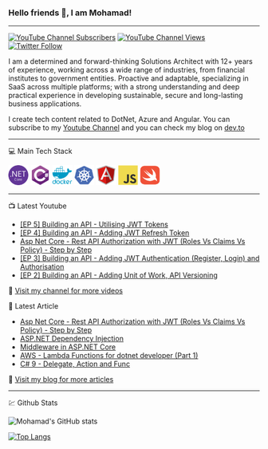 ### Hello friends 👋, I am Mohamad!

---

[<img alt="YouTube Channel Subscribers" src="https://img.shields.io/youtube/channel/subscribers/UC9ao0wlk--d-bsjnCHBKDzA?style=social">](https://www.youtube.com/channel/UC9ao0wlk--d-bsjnCHBKDzA?sub_confirmation=1) [<img alt="YouTube Channel Views" src="https://img.shields.io/youtube/channel/views/UC9ao0wlk--d-bsjnCHBKDzA?style=social">](https://www.youtube.com/c/mohamadlawand) [<img alt="Twitter Follow" src="https://img.shields.io/twitter/follow/moe23?style=social">](https://twitter.com/Moe23)

I am a determined and forward-thinking Solutions Architect with 12+ years of experience, working across a wide range of industries, from financial institutes to government entities. Proactive and adaptable, specializing in SaaS across multiple platforms; with a strong understanding and deep practical experience in developing sustainable, secure and long-lasting business applications. 

I create tech content related to DotNet, Azure and Angular. You can subscribe to my [Youtube Channel](https://www.youtube.com/c/mohamadlawand) and you can check my blog on [dev.to](https://dev.to/moe23)

---
💻 Main Tech Stack

<img src="https://github.com/devicons/devicon/blob/master/icons/dotnetcore/dotnetcore-original.svg" alt="dotnet logo" width="40" height="40" /> <img src="https://github.com/devicons/devicon/blob/master/icons/csharp/csharp-original.svg" alt="csharp logo" width="40" height="40" /> <img src="https://github.com/devicons/devicon/blob/master/icons/docker/docker-plain-wordmark.svg" alt="csharp logo" width="40" height="40" /> <img src="https://github.com/devicons/devicon/blob/master/icons/kubernetes/kubernetes-plain.svg" alt="k8s logo" width="40" height="40" /> <img src="https://github.com/devicons/devicon/blob/master/icons/angularjs/angularjs-original.svg" alt="angular logo" width="40" height="40" /> <img src="https://github.com/devicons/devicon/blob/master/icons/javascript/javascript-original.svg" alt="JavaScript logo" width="40" height="40" /> <img src="https://github.com/devicons/devicon/blob/master/icons/swift/swift-original.svg" alt="swift logo" width="40" height="40" />

---
📺 Latest Youtube

<!-- YOUTUBE-VIDEOS-LIST:START -->
- [[EP 5] Building an API - Utilising JWT Tokens](https://www.youtube.com/watch?v=GmE_7wQ4Xwc)
- [[EP 4] Building an API - Adding JWT Refresh Token](https://www.youtube.com/watch?v=z6gX8yC6AZk)
- [Asp Net Core - Rest API Authorization with JWT &lpar;Roles Vs Claims Vs Policy&rpar; - Step by Step](https://www.youtube.com/watch?v=eVxzuOxWEiY)
- [[EP 3] Building an API - Adding JWT Authentication &lpar;Register, Login&rpar; and Authorisation](https://www.youtube.com/watch?v=oWPiBHh3eNc)
- [[EP 2] Building an API - Adding Unit of Work, API Versioning](https://www.youtube.com/watch?v=uSNqKQEtRdw)
<!-- YOUTUBE-VIDEOS-LIST:END -->

🔗 [Visit my channel for more videos](https://www.youtube.com/c/mohamadlawand)

📖 Latest Article

<!-- BLOG-POST-LIST:START -->
- [Asp Net Core - Rest API Authorization with JWT &lpar;Roles Vs Claims Vs Policy&rpar; - Step by Step](https://dev.to/moe23/asp-net-core-rest-api-authorization-with-jwt-roles-vs-claims-vs-policy-step-by-step-5bgn)
- [ASP.NET Dependency Injection](https://dev.to/moe23/asp-net-dependency-injection-273h)
- [Middleware in ASP.NET Core](https://dev.to/moe23/middleware-in-asp-net-core-4408)
- [AWS - Lambda Functions for dotnet developer &lpar;Part 1&rpar;](https://dev.to/moe23/aws-lambda-functions-for-dotnet-developer-part-1-1m91)
- [C# 9 - Delegate, Action and Func](https://dev.to/moe23/c-9-delegate-action-and-func-13d7)
<!-- BLOG-POST-LIST:END -->

🔗 [Visit my blog for more articles](https://dev.to/moe23)

---
💹 Github Stats

![Mohamad's GitHub stats](https://github-readme-stats.vercel.app/api?username=mohamadlawand087&show_icons=true&theme=radical)

[![Top Langs](https://github-readme-stats.vercel.app/api/top-langs/?username=mohamadlawand087&theme=radical)](https://github.com/anuraghazra/github-readme-stats)

<!--
**mohamadlawand087/mohamadlawand087** is a ✨ _special_ ✨ repository because its `README.md` (this file) appears on your GitHub profile.

Here are some ideas to get you started:

- 🔭 I’m currently working on ...
- 🌱 I’m currently learning ...
- 👯 I’m looking to collaborate on ...
- 🤔 I’m looking for help with ...
- 💬 Ask me about ...
- 📫 How to reach me: ...
- 😄 Pronouns: ...
- ⚡ Fun fact: ...
-->
